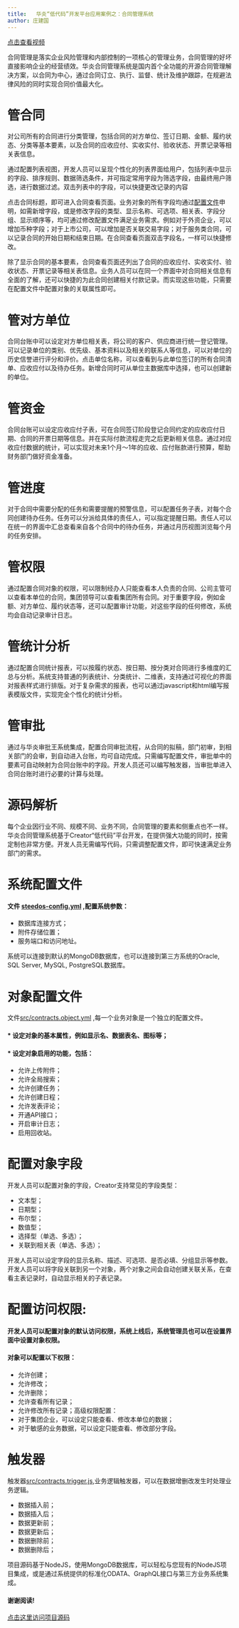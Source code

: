 ```yaml
---
title:   华炎“低代码”开发平台应用案例之：合同管理系统
author: 庄建国
---
```



[点击查看视频](http://mpvideo.qpic.cn/tjg_2393144355_50000_d2dde731df394e07b967ea284d7b28b4.f10002.mp4?dis_k=0ec2d3c4310a8f9f9c2bf8912a76c916&dis_t=1578565471)

合同管理是落实企业风险管理和内部控制的一项核心的管理业务，合同管理的好坏直接影响企业的经营绩效。华炎合同管理系统是国内首个全功能的开源合同管理解决方案，以合同为中心，通过合同订立、执行、监督、统计及维护跟踪，在规避法律风险的同时实现合同价值最大化。

# 管合同

 对公司所有的合同进行分类管理，包括合同的对方单位、签订日期、金额、履约状态、分类等基本要素，以及合同的应收应付、实收实付、验收状态、开票记录等相关表信息。
 
 通过配置列表视图，开发人员可以呈现个性化的列表界面给用户，包括列表中显示的字段、排序规则、数据筛选条件，并可指定常用字段为筛选字段，由最终用户筛选，进行数据过滤。双击列表中的字段，可以快捷更改记录的内容

点击合同标题，即可进入合同查看页面。业务对象的所有字段均通过[配置文件](https://github.com/steedos/steedos-contracts-app/tree/master/src)申明，如需新增字段，或是修改字段的类型、显示名称、可选项、相关表、字段分组、显示顺序等，均可通过修改配置文件满足业务需求。例如对于外资企业，可以增加币种字段；对于上市公司，可以增加是否关联交易字段；对于服务类合同，可以记录合同的开始日期和结束日期。在合同查看页面双击字段名，一样可以快捷修改。

除了显示合同的基本要素，合同查看页面还列出了合同的应收应付、实收实付、验收状态、开票记录等相关表信息。业务人员可以在同一个界面中对合同相关信息有全面的了解，还可以快捷的为此合同创建相关付款记录。而实现这些功能，只需要在配置文件中配置对象的关联属性即可。

# 管对方单位

合同台账中可以设定对方单位相关表，将公司的客户、供应商进行统一登记管理。可以记录单位的类别、优先级、基本资料以及相关的联系人等信息，可以对单位的历史信誉进行评分和评价。点击单位名称，可以查看到与此单位签订的所有合同清单、应收应付以及待办任务。新增合同时可从单位主数据库中选择，也可以创建新的单位。

# 管资金

合同台账可以设定应收应付子表，可在合同签订阶段登记合同约定的应收应付日期、合同的开票日期等信息。并在实际付款流程走完之后更新相关信息。通过对应收应付数据的统计，可以实现对未来1个月～1年的应收、应付账款进行预算，帮助财务部门做好资金准备。

# 管进度

对于合同中需要分配的任务和需要提醒的预警信息，可以配置任务子表，对每个合同创建待办任务。任务可以分派给具体的责任人，可以指定提醒日期。责任人可以在统一的界面中汇总查看来自各个合同中的待办任务，并通过月历视图浏览每个月的任务安排。

# 管权限

通过配置合同对象的权限，可以限制经办人只能查看本人负责的合同、公司主管可以查看本单位的合同，集团领导可以查看集团所有合同。对于重要字段，例如金额、对方单位、履约状态等，还可以配置审计功能，对这些字段的任何修改，系统均会自动记录审计日志。

# 管统计分析

通过配置合同统计报表，可以按履约状态、按日期、按分类对合同进行多维度的汇总与分析。系统支持普通的列表统计、分类统计、二维表，支持通过可视化的界面对报表样式进行排版。对于复杂需求的报表，也可以通过javascript和html编写报表模版文件，实现完全个性化的统计分析。

# 管审批

通过与华炎审批王系统集成，配置合同审批流程，从合同的拟稿，部门初审，到相关部门的会审，到自动进入台账，均可自动完成。只需编写配置文件，审批单中的要素可自动映射为合同台账中的字段。开发人员还可以编写触发器，当审批单进入合同台账时进行必要的计算与处理。

# 源码解析

每个企业因行业不同、规模不同、业务不同，合同管理的要素和侧重点也不一样。华炎合同管理系统基于Creator“低代码”平台开发，在提供强大功能的同时，按需定制也非常方便。开发人员无需编写代码，只需调整配置文件，即可快速满足业务部门的需求。

# 系统配置文件
#### 文件 [steedos-config.yml](https://github.com/steedos/steedos-contracts-app/blob/master/steedos-config.yml) ,配置系统参数：
* 数据库连接方式；
* 附件存储位置；
* 服务端口和访问地址。

系统可以连接到默认的MongoDB数据库，也可以连接到第三方系统的Oracle, SQL Server, MySQL, PostgreSQL数据库。

# 对象配置文件

文件[src/contracts.object.yml](https://github.com/steedos/steedos-contracts-app/blob/master/src/contracts.object.yml) ,每一个业务对象是一个独立的配置文件。
#### * 设定对象的基本属性，例如显示名、数据表名、图标等；
#### * 设定对象启用的功能，包括：
  *  允许上传附件；
  *  允许全局搜索；
  *  允许创建任务；
  *  允许创建日程；
  *  允许发表评论；
  *  开通API接口；
  *  开启审计日志；
  *  启用回收站。

# 配置对象字段
开发人员可以配置对象的字段，Creator支持常见的字段类型：
* 文本型；
* 日期型；
* 布尔型；
* 数值型；
* 选择型（单选、多选）；
* 关联到相关表（单选、多选）；

开发人员可以设定字段的显示名称、描述、可选项、是否必填、分组显示等参数。开发人员可以将字段关联到另一个对象，两个对象之间会自动创建关联关系，在查看主表记录时，自动显示相关的子表记录。

# 配置访问权限:
####    开发人员可以配置对象的默认访问权限，系统上线后，系统管理员也可以在设置界面中设置对象权限。
####   对象可以配置以下权限：
* 允许创建；
* 允许修改；
* 允许删除；
* 允许查看所有记录；
* 允许修改所有记录；高级权限配置：
* 对于集团企业，可以设定只能查看、修改本单位的数据；
* 对于敏感的业务数据，可以设定只能查看、修改部分字段。

# 触发器

触发器[src/contracts.trigger.js](https://github.com/steedos/steedos-contracts-app/blob/master/src/contracts.trigger.js),业务逻辑触发器，可以在数据增删改发生时处理业务逻辑。
* 数据插入前；
* 数据插入后；
* 数据更新前；
* 数据更新后；
* 数据删除前；
* 数据删除后；

项目源码基于NodeJS，使用MongoDB数据库，可以轻松与您现有的NodeJS项目集成，或是通过系统提供的标准化ODATA、GraphQL接口与第三方业务系统集成。

#### 谢谢阅读!  

 [点击这里访问项目源码](https://github.com/steedos/steedos-contracts-app/)